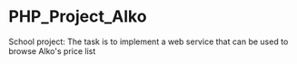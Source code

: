 # PHP_Project_Alko
School project: The task is to implement a web service that can be used to browse Alko's price list
